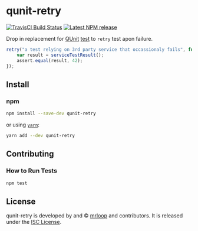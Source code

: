 qunit-retry
==============================================================================

[![TravisCI Build Status][travis-badge]][travis-badge-url]
[![Latest NPM release][npm-badge]][npm-badge-url]

[npm-badge]: https://img.shields.io/npm/v/qunit-retry.svg
[npm-badge-url]: https://www.npmjs.com/package/qunit-retry
[travis-badge]: https://img.shields.io/travis/mrloop/qunit-retry/master.svg
[travis-badge-url]: https://travis-ci.com/mrloop/qunit-retry

Drop in replacement for [QUnit](https://qunitjs.com/) [test](https://api.qunitjs.com/QUnit/test) to `retry` test apon failure.

```js
retry("a test relying on 3rd party service that occassionaly fails", function() {
	var result = serviceTestResult();
	assert.equal(result, 42);
});
```


Install
------------------------------------------------------------------------------

### npm

```bash
npm install --save-dev qunit-retry
```

or using [`yarn`](https://yarnpkg.com/):

```bash
yarn add --dev qunit-retry
```


Contributing
------------------------------------------------------------------------------

### How to Run Tests

```bash
npm test
```

License
------------------------------------------------------------------------------

qunit-retry is developed by and &copy;
[mrloop](http://mrloop.com) and contributors. It is released under the
[ISC License](https://github.com/mrloop/qunit-retry/blob/master/LICENSE.md).

